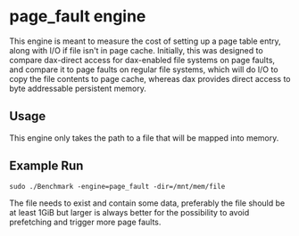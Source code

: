 # page_fault engine

This engine is meant to measure the cost of setting up a page table entry, along with I/O if file isn't in page cache. Initially, this was designed to compare dax-direct access for dax-enabled file systems on page faults, and compare it to page faults on regular file systems, which will do I/O to copy the file contents to page cache, whereas dax provides direct access to byte addressable persistent memory.

## Usage

This engine only takes the path to a file that will be mapped into memory.

## Example Run

```shell
sudo ./Benchmark -engine=page_fault -dir=/mnt/mem/file
```

The file needs to exist and contain some data, preferably the file should be at least 1GiB but larger is always better for the possibility to avoid prefetching and trigger more page faults.
